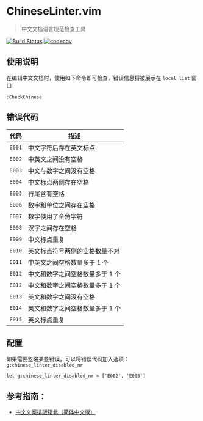 # ChineseLinter.vim

> 中文文档语言规范检查工具

[![Build Status](https://travis-ci.org/wsdjeg/ChineseLinter.vim.svg?branch=master)](https://travis-ci.org/wsdjeg/ChineseLinter.vim)
[![codecov](https://codecov.io/gh/wsdjeg/ChineseLinter.vim/branch/master/graph/badge.svg)](https://codecov.io/gh/wsdjeg/ChineseLinter.vim)

## 使用说明

在编辑中文文档时，使用如下命令即可检查，错误信息将被展示在 `local list` 窗口

```vim
:CheckChinese
```

## 错误代码

| 代码   | 描述                            |
| ------ | ------------------------------- |
| `E001` | 中文字符后存在英文标点          |
| `E002` | 中英文之间没有空格              |
| `E003` | 中文与数字之间没有空格          |
| `E004` | 中文标点两侧存在空格            |
| `E005` | 行尾含有空格                    |
| `E006` | 数字和单位之间存在空格          |
| `E007` | 数字使用了全角字符              |
| `E008` | 汉字之间存在空格                |
| `E009` | 中文标点重复                    |
| `E010` | 英文标点符号两侧的空格数量不对  |
| `E011` | 中英文之间空格数量多于 1 个     |
| `E012` | 中文和数字之间空格数量多于 1 个 |
| `E012` | 中文和数字之间空格数量多于 1 个 |
| `E013` | 英文和数字之间没有空格          |
| `E014` | 英文和数字之间空格数量多于 1 个 |
| `E015` | 英文标点重复                    |

## 配置

如果需要忽略某些错误，可以将错误代码加入选项：`g:chinese_linter_disabled_nr`

```vim
let g:chinese_linter_disabled_nr = ['E002', 'E005']
```

## 参考指南：

- [中文文案排版指北（简体中文版）](https://github.com/mzlogin/chinese-copywriting-guidelines)
